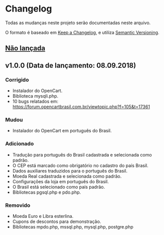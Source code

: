 # Changelog
Todas as mudanças neste projeto serão documentadas neste arquivo.

O formato é baseado em [Keep a Changelog](https://keepachangelog.com/pt-BR/1.0.0/),
e utiliza [Semantic Versioning](https://semver.org/lang/pt-BR/spec/v2.0.0.html).

## [Não lançada]

## v1.0.0 (Data de lançamento: 08.09.2018)
### Corrigido
- Instalador do OpenCart.
- Biblioteca mysqli.php.
- 10 bugs relatados em: https://forum.opencartbrasil.com.br/viewtopic.php?f=105&t=17361

### Mudou
- Instalador do OpenCart em português do Brasil.

### Adicionado
- Tradução para português do Brasil cadastrada e selecionada como padrão.
- O CEP está marcado como obrigatório no cadastro do país Brasil.
- Dados auxiliares traduzidos para o português do Brasil.
- Moeda Real cadastrada e selecionada como padrão.
- Configurações da loja em português do Brasil.
- O Brasil está selecionado como país padrão.
- Bibliotecas pgsql.php e pdo.php.

### Removido
- Moeda Euro e Libra esterlina.
- Cupons de descontos para demonstração.
- Bibliotecas mpdo.php, mssql.php, mysql.php, postgre.php

[Não lançada]: https://github.com/opencartbrasil/opencartbrasil/compare/v1.0.0...HEAD
